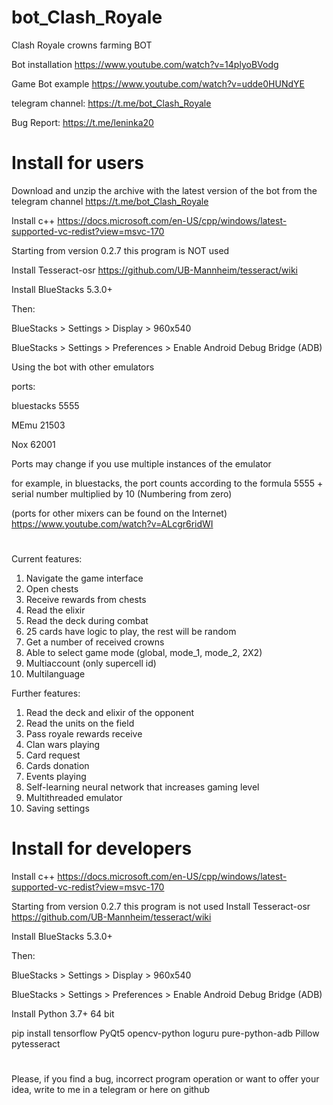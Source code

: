 # bot_Clash_Royale

Clash Royale crowns farming BOT

Bot installation
https://www.youtube.com/watch?v=14plyoBVodg

Game Bot example
https://www.youtube.com/watch?v=udde0HUNdYE

telegram channel:
https://t.me/bot_Clash_Royale

Bug Report:
https://t.me/leninka20


# Install for users


Download and unzip the archive with the latest version of the bot from the telegram channel https://t.me/bot_Clash_Royale


Install с++
https://docs.microsoft.com/en-US/cpp/windows/latest-supported-vc-redist?view=msvc-170


Starting from version 0.2.7 this program is NOT used

Install Tesseract-osr
https://github.com/UB-Mannheim/tesseract/wiki


Install BlueStacks 5.3.0+

Then:


BlueStacks > Settings > Display > 960x540

BlueStacks > Settings > Preferences > Enable Android Debug Bridge (ADB)


Using the bot with other emulators



ports:

bluestacks 5555

MEmu 21503

Nox 62001

Ports may change if you use multiple instances of the emulator

for example, in bluestacks, the port counts according to the formula 5555 + serial number multiplied by 10 (Numbering from zero)

(ports for other mixers can be found on the Internet)
https://www.youtube.com/watch?v=ALcgr6ridWI


#

Current features:

1) Navigate the game interface
2) Open chests
3) Receive rewards from chests
4) Read the elixir
5) Read the deck during combat
6) 25 cards have logic to play, the rest will be random
7) Get a number of received crowns
8) Able to select game mode (global, mode_1, mode_2, 2X2)
9) Multiaccount (only supercell id)
10) Multilanguage


Further features:

1) Read the deck and elixir of the opponent
2) Read the units on the field
3) Pass royale rewards receive
4) Clan wars playing
5) Сard request
6) Cards donation
7) Events playing
8) Self-learning neural network that increases gaming level
9) Multithreaded emulator
10) Saving settings


# Install for developers

Install с++
https://docs.microsoft.com/en-US/cpp/windows/latest-supported-vc-redist?view=msvc-170

Starting from version 0.2.7 this program is not used
Install Tesseract-osr
https://github.com/UB-Mannheim/tesseract/wiki 

Install BlueStacks 5.3.0+

Then:

BlueStacks > Settings > Display > 960x540

BlueStacks > Settings > Preferences > Enable Android Debug Bridge (ADB)

Install Python 3.7+ 64 bit

pip install tensorflow PyQt5 opencv-python loguru pure-python-adb Pillow pytesseract


# 

Please, if you find a bug, incorrect program operation or want to offer your idea, write to me in a telegram or here on github

